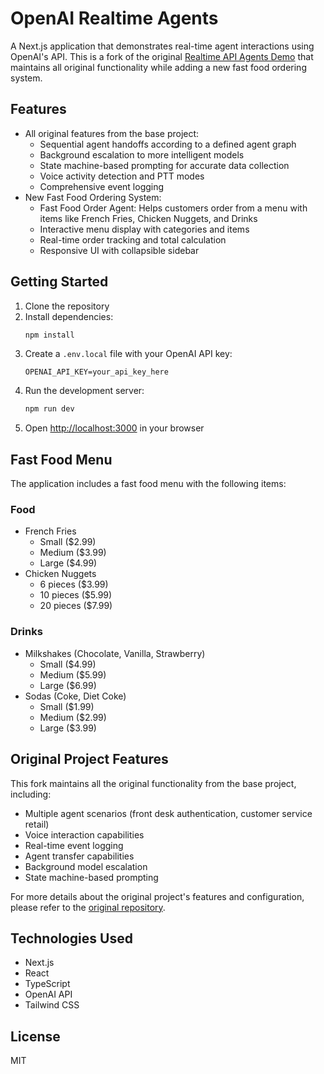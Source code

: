 # OpenAI Realtime Agents

A Next.js application that demonstrates real-time agent interactions using OpenAI's API. This is a fork of the original [Realtime API Agents Demo](https://github.com/openai/swarm) that maintains all original functionality while adding a new fast food ordering system.

## Features

- All original features from the base project:
  - Sequential agent handoffs according to a defined agent graph
  - Background escalation to more intelligent models
  - State machine-based prompting for accurate data collection
  - Voice activity detection and PTT modes
  - Comprehensive event logging
- New Fast Food Ordering System:
  - Fast Food Order Agent: Helps customers order from a menu with items like French Fries, Chicken Nuggets, and Drinks
  - Interactive menu display with categories and items
  - Real-time order tracking and total calculation
  - Responsive UI with collapsible sidebar

## Getting Started

1. Clone the repository
2. Install dependencies:
   ```bash
   npm install
   ```
3. Create a `.env.local` file with your OpenAI API key:
   ```
   OPENAI_API_KEY=your_api_key_here
   ```
4. Run the development server:
   ```bash
   npm run dev
   ```
5. Open [http://localhost:3000](http://localhost:3000) in your browser

## Fast Food Menu

The application includes a fast food menu with the following items:

### Food
- French Fries
  - Small ($2.99)
  - Medium ($3.99)
  - Large ($4.99)
- Chicken Nuggets
  - 6 pieces ($3.99)
  - 10 pieces ($5.99)
  - 20 pieces ($7.99)

### Drinks
- Milkshakes (Chocolate, Vanilla, Strawberry)
  - Small ($4.99)
  - Medium ($5.99)
  - Large ($6.99)
- Sodas (Coke, Diet Coke)
  - Small ($1.99)
  - Medium ($2.99)
  - Large ($3.99)

## Original Project Features

This fork maintains all the original functionality from the base project, including:
- Multiple agent scenarios (front desk authentication, customer service retail)
- Voice interaction capabilities
- Real-time event logging
- Agent transfer capabilities
- Background model escalation
- State machine-based prompting

For more details about the original project's features and configuration, please refer to the [original repository](https://github.com/openai/swarm).

## Technologies Used

- Next.js
- React
- TypeScript
- OpenAI API
- Tailwind CSS

## License

MIT
